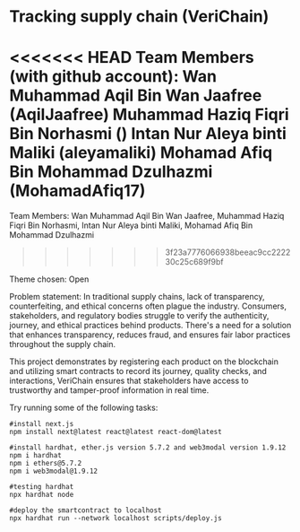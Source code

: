 # Tracking supply chain (VeriChain)

<<<<<<< HEAD
Team Members (with github account):
Wan Muhammad Aqil Bin Wan Jaafree (AqilJaafree)
Muhammad Haziq Fiqri Bin Norhasmi ()
Intan Nur Aleya binti Maliki (aleyamaliki)
Mohamad Afiq Bin Mohammad Dzulhazmi (MohamadAfiq17)
=======
Team Members:
Wan Muhammad Aqil Bin Wan Jaafree,
Muhammad Haziq Fiqri Bin Norhasmi,
Intan Nur Aleya binti Maliki,
Mohamad Afiq Bin Mohammad Dzulhazmi
>>>>>>> 3f23a7776066938beeac9cc222230c25c689f9bf

Theme chosen:
Open

Problem statement:
In traditional supply chains, lack of transparency, counterfeiting, and ethical concerns often plague the industry. Consumers, stakeholders, and regulatory bodies struggle to verify the authenticity, journey, and ethical practices behind products. There's a need for a solution that enhances transparency, reduces fraud, and ensures fair labor practices throughout the supply chain.


This project demonstrates by registering each product on the blockchain and utilizing smart contracts to record its journey, quality checks, and interactions, VeriChain ensures that stakeholders have access to trustworthy and tamper-proof information in real time.

Try running some of the following tasks:

```shell
#install next.js
npm install next@latest react@latest react-dom@latest

#install hardhat, ether.js version 5.7.2 and web3modal version 1.9.12
npm i hardhat
npm i ethers@5.7.2
npm i web3modal@1.9.12

#testing hardhat 
npx hardhat node

#deploy the smartcontract to localhost
npx hardhat run --network localhost scripts/deploy.js
```
